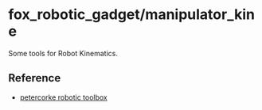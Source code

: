 # fox_robotic_gadget/manipulator_kine

Some tools for Robot Kinematics.  

## Reference
- [petercorke robotic toolbox](http://petercorke.com/wordpress/)
